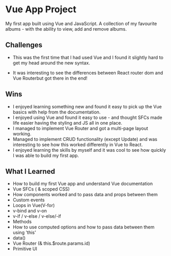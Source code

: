 # Vue App Project

My first app built using Vue and JavaScript. A collection of my favourite albums - with the ability to view, add and remove albums.

## Challenges

* This was the first time that I had used Vue and I found it slightly hard to get my head around the new syntax.

* It was interesting to see the differences between React router dom and Vue Routerbut got there in the end!

## Wins
* I enjoyed learning something new and found it easy to pick up the Vue basics with help from the documentation. 
* I enjoyed using Vue and found it easy to use - and thought SFCs made life easier having the styling and JS all in one place.
* I managed to implement Vue Router and got a multi-page layout working.
* Managed to implement CRUD functionality (except Update) and was interesting to see how this worked differently in Vue to React.
* I enjoyed learning the skills by myself and it was cool to see how quickly I was able to build my first app.


## What I Learned
* How to build my first Vue app and understand Vue documentation
* Vue SFCs ( & scoped CSS)
* How components worked and to pass data and props between them
* Custom events
* Loops in Vue(V-for)
* v-bind and v-on
* v-if / v-else / v-else/-if
* Methods
* How to use computed options and how to pass data between them using 'this'
* data()
* Vue Router (& this.$route.params.id)
* Primitive UI
